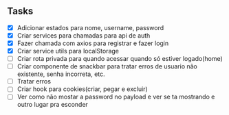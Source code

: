 ## Tasks

- [x] Adicionar estados para nome, username, password
- [x] Criar services para chamadas para api de auth
- [x] Fazer chamada com axios para registrar e fazer login
- [x] Criar service utils para localStorage
- [ ] Criar rota privada para quando acessar quando só estiver logado(home)
- [ ] Criar componente de snackbar para tratar erros de usuario não existente, senha incorreta, etc.
- [ ] Tratar erros
- [ ] Criar hook para cookies(criar, pegar e excluir)
- [ ] Ver como não mostar a password no payload e ver se ta mostrando e outro lugar pra esconder
